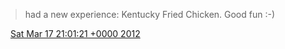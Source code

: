 > had a new experience: Kentucky Fried Chicken\. Good fun :\-\)

<img src="../../media/tweet.ico" width="12" /> [Sat Mar 17 21:01:21 +0000 2012](https://twitter.com/DromerDenker/status/181123078129070080)